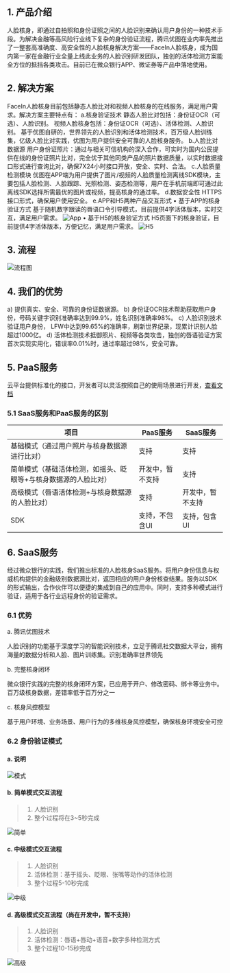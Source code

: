## 1. 产品介绍
人脸核身，即通过自拍照和身份证照之间的人脸识别来确认用户身份的一种技术手段。为解决金融等高风险行业线下复杂的身份验证流程，腾讯优图在业内率先推出了一整套高准确度、高安全性的人脸核身解决方案——FaceIn人脸核身，成为国内第一家在金融行业全量上线此业务的人脸识别研发团队，独创的活体检测方案能全方位的抵挡各类攻击。目前已在微众银行APP、微证券等产品中落地使用。
## 2. 解决方案
FaceIn人脸核身目前包括静态人脸比对和视频人脸核身的在线服务，满足用户需求。解决方案主要特点有：
a.核身验证技术
静态人脸比对包括：身份证OCR（可选）、人脸识别。
视频人脸核身包括：身份证OCR（可选）、活体检测、人脸识别。
基于优图自研的，世界领先的人脸识别和活体检测技术，百万级人脸训练集，亿级人脸比对实践，优图为用户提供安全可靠的人脸核身服务。
b.人脸比对数据源
用户身份证照片：通过与相关可信机构的深入合作，可实时为国内公民提供在线的身份证照片比对，完全优于其他同类产品的照片数据质量，以实时数据接口形式进行查询比对，确保7X24小时接口开放，安全、实时、合法。
c.人脸质量检测模块
优图在APP端为用户提供了图片/视频的人脸质量检测离线SDK模块，主要包括人脸检测、人脸跟踪、光照检测、姿态检测等，用户在手机前端即可通过此离线SDK选择所需最优的图片或视频，提高核身的通过率。
d.数据安全性
HTTPS接口形式，确保用户使用安全。
e.APP和H5两种产品交互形式
•   基于APP的核身验证方式
基于随机数字跟读的唇语口令引导模式，目前提供4字活体版本，实时交互，满足用户需求。
![App](http://imgcache.tce.fsphere.cn/image/mc.qcloudimg.com/static/img/ce90185ef24051bedd43e1454151423a/image.png)
•   基于H5的核身验证方式
H5页面下的核身验证，目前提供4字活体版本，方便记忆，满足用户需求。
![H5](http://imgcache.tce.fsphere.cn/image/mc.qcloudimg.com/static/img/822349dab8b583e7514987f7d966095a/3.2.png)
## 3. 流程
![流程图](http://imgcache.tce.fsphere.cn/image/mc.qcloudimg.com/static/img/edafa2f0e9bfdfd769a118440159b153/face_check_flow2.png)
## 4. 我们的优势
a) 提供真实、安全、可靠的身份证数据源。
b) 身份证OCR技术帮助获取用户身份，号码关键字识别准确率达到99.9%，姓名识别准确率98%。
c) 人脸识别技术验证用户身份， LFW中达到99.65%的准确率，刷新世界纪录，现累计识别人脸超过1000亿。
d) 活体检测技术抵御照片、视频等各类攻击，独创的唇语验证方案首次实现实用化，错误率0.01%时，通过率超过98%，安全可靠。

## 5. PaaS服务

云平台提供标准化的接口，开发者可以灵活按照自己的使用场景进行开发，[查看文档](/document/product/460/8171)

### 5.1 SaaS服务和PaaS服务的区别

| 项目                               | PaaS服务   | SaaS服务   |
| -------------------------------- | -------- | -------- |
| 基础模式（通过用户照片与核身数据源进行比对）           | 支持       | 支持       |
| 简单模式（基础活体检测，如摇头、眨眼等+与核身数据源的人脸比对） | 开发中，暂不支持 | 支持       |
| 高级模式（唇语活体检测+与核身数据源的人脸比对）         | 支持       | 开发中，暂不支持 |
| SDK                              | 支持，不包含UI | 支持，包含UI  |

###  

## 6. SaaS服务

经过微众银行的实践，我们推出标准的人脸核身SaaS服务。将用户身份信息与权威机构提供的金融级别数据源比对，返回相应的用户身份核查结果。服务以SDK的形式输出，合作伙伴可以便捷的集成到自己的应用中。同时，支持多种模式进行验证，适用于各行业远程身份的验证需求。

### 6.1 优势

a. 腾讯优图技术

人脸识别的功能基于深度学习的智能识别技术，立足于腾讯社交数据大平台，拥有海量的数据分析和人脸、图片训练集。识别准确率世界领先

b. 完整核身闭环

微众银行实践的完整的核身闭环方案，已应用于开户、修改密码、绑卡等业务中。百万级核身数据，差错率低于百万分之一

c. 核身风控模型

基于用户环境、业务场景、用户行为的多维核身风控模型，确保核身环境安全可控

### 6.2 身份验证模式

#### a. 说明

![模式](http://imgcache.tce.fsphere.cn/image/mc.qcloudimg.com/static/img/96b3ff47d3b77ac5ab88316485978c6a/SaaS.png)

#### b. 简单模式交互流程

> 1. 人脸识别
> 2. 整个过程将在3~5秒完成

![简单](http://imgcache.tce.fsphere.cn/image/mc.qcloudimg.com/static/img/998f87046b6397616271b160bdd47007/image.png)

#### c. 中级模式交互流程

> 1. 人脸识别
> 2. 活体检测：基于摇头、眨眼、张嘴等动作的活体检测
> 3. 整个过程5-10秒完成

![中级](http://imgcache.tce.fsphere.cn/image/mc.qcloudimg.com/static/img/6134d19adcfc6d369f4c9321e5a37687/image.png)

#### d. 高级模式交互流程（尚在开发中，暂不支持）

> 1. 人脸识别
> 2. 活体检测：唇语+唇动+语音+数字多种检测方式
> 3. 整个过程10-15秒完成

![高级](http://imgcache.tce.fsphere.cn/image/mc.qcloudimg.com/static/img/daac517b984939b6a263443a0633ad35/image.png)

## 

